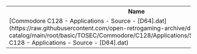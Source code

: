 <table>
<tr><th>Name</th><th>Size</th></tr>
<tr><td>[Commodore C128 - Applications - Source - [D64].dat](https://raw.githubusercontent.com/open-retrogaming-archive/dat-catalog/main/root/basic/TOSEC/Commodore/C128/Applications/Source/[D64]/Commodore C128 - Applications - Source - [D64].dat)</td><td>2778</td></tr>
</table>
